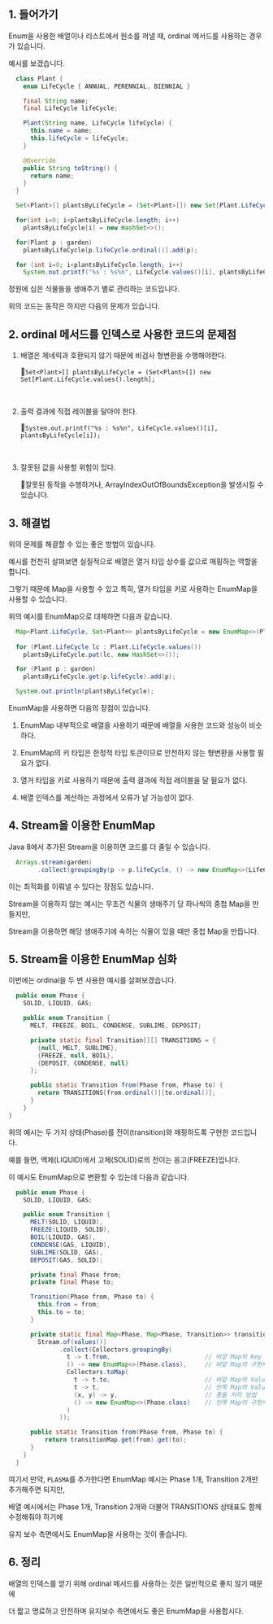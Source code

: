 ## 1. 들어가기

Enum을 사용한 배열이나 리스트에서 원소를 꺼낼 때, ordinal 메서드를 사용하는 경우가 있습니다.

예시를 보겠습니다.

```java
  class Plant {
    enum LifeCycle { ANNUAL, PERENNIAL, BIENNIAL }

    final String name;
    final LifeCycle lifeCycle;

    Plant(String name, LifeCycle lifeCycle) {
      this.name = name;
      this.lifeCycle = lifeCycle;
    }

    @Override
    public String toString() {
      return name;
    }
  }
```

```java
  Set<Plant>[] plantsByLifeCycle = (Set<Plant>[]) new Set[Plant.LifeCycle.values().length];

  for(int i=0; i<plantsByLifeCycle.length; i++)
    plantsByLifeCycle[i] = new HashSet<>();

  for(Plant p : garden)
    plantsByLifeCycle[p.lifeCycle.ordinal()].add(p);

  for (int i=0; i<plantsByLifeCycle.length; i++)
    System.out.printf("%s : %s%n", LifeCycle.values()[i], plantsByLifeCycle[i]);
```

정원에 심은 식물들을 생애주기 별로 관리하는 코드입니다.

위의 코드는 동작은 하지만 다음의 문제가 있습니다.

## 2. ordinal 메서드를 인덱스로 사용한 코드의 문제점

1. 배열은 제네릭과 호환되지 않기 때문에 비검사 형변환을 수행해야한다.

   🔹`Set<Plant>[] plantsByLifeCycle = (Set<Plant>[]) new Set[Plant.LifeCycle.values().length];`

   <br>

2. 출력 결과에 직접 레이블을 달아야 한다.

   🔹`System.out.printf("%s : %s%n", LifeCycle.values()[i], plantsByLifeCycle[i]);`

   <br>

3. 잘못된 값을 사용할 위험이 있다.

   🔹잘못된 동작을 수행하거나, ArrayIndexOutOfBoundsException을 발생시킬 수 있습니다.

## 3. 해결법

위의 문제를 해결할 수 있는 좋은 방법이 있습니다.

예시를 천천히 살펴보면 실질적으로 배열은 열거 타입 상수를 값으로 매핑하는 역할을 합니다.

그렇기 때문에 Map을 사용할 수 있고 특히, 열거 타입을 키로 사용하는 EnumMap을 사용할 수 있습니다.

위의 예시를 EnumMap으로 대체하면 다음과 같습니다.

```java
  Map<Plant.LifeCycle, Set<Plant>> plantsByLifeCycle = new EnumMap<>(Plant.LifeCycle.class);
                  
  for (Plant.LifeCycle lc : Plant.LifeCycle.values())
    plantsByLifeCycle.put(lc, new HashSet<>());

  for (Plant p : garden)
    plantsByLifeCycle.get(p.lifeCycle).add(p);

  System.out.println(plantsByLifeCycle);
```

EnumMap을 사용하면 다음의 장점이 있습니다.

1. EnumMap 내부적으로 배열을 사용하기 때문에 배열을 사용한 코드와 성능이 비슷하다.

2. EnumMap의 키 타입은 한정적 타입 토큰이므로 안전하지 않는 형변환을 사용할 필요가 없다.

3. 열거 타입을 키로 사용하기 때문에 출력 결과에 직접 레이블을 달 필요가 없다.

4. 배열 인덱스를 계산하는 과정에서 오류가 날 가능성이 없다.

## 4. Stream을 이용한 EnumMap

Java 8에서 추가된 Stream을 이용하면 코드를 더 줄일 수 있습니다.

```java
  Arrays.stream(garden)
        .collect(groupingBy(p -> p.lifeCycle, () -> new EnumMap<>(LifeCycle.class), toSet()));
```

이는 최적화를 이뤄낼 수 있다는 장점도 있습니다.

Stream을 이용하지 않는 예시는 무조건 식물의 생애주기 당 하나씩의 중첩 Map을 만들지만,

Stream을 이용하면 해당 생애주기에 속하는 식물이 있을 때만 중첩 Map을 만듭니다.

## 5. Stream을 이용한 EnumMap 심화

이번에는 ordinal을 두 번 사용한 예시를 살펴보겠습니다.

```java
  public enum Phase {
    SOLID, LIQUID, GAS;

    public enum Transition {
      MELT, FREEZE, BOIL, CONDENSE, SUBLIME, DEPOSIT;

      private static final Transition[][] TRANSITIONS = {
        {null, MELT, SUBLIME},
        {FREEZE, null, BOIL},
        {DEPOSIT, CONDENSE, null}
      };

      public static Transition from(Phase from, Phase to) {
        return TRANSITIONS[from.ordinal()][to.ordinal()];
      }
    }
}
```

위의 예시는 두 가지 상태(Phase)를 전이(transition)와 매핑하도록 구현한 코드입니다.

예를 들면, 액체(LIQUID)에서 고체(SOLID)로의 전이는 응고(FREEZE)입니다.

이 예시도 EnumMap으로 변환할 수 있는데 다음과 같습니다.

```java
  public enum Phase {
    SOLID, LIQUID, GAS;

    public enum Transition {
      MELT(SOLID, LIQUID),
      FREEZE(LIQUID, SOLID),
      BOIL(LIQUID, GAS),
      CONDENSE(GAS, LIQUID),
      SUBLIME(SOLID, GAS),
      DEPOSIT(GAS, SOLID);

      private final Phase from;
      private final Phase to;

      Transition(Phase from, Phase to) {
        this.from = from;
        this.to = to;
      }

      private static final Map<Phase, Map<Phase, Transition>> transitionMap = 
        Stream.of(values())
              .collect(Collectors.groupingBy(
                t -> t.from,                          // 바깥 Map의 Key
                () -> new EnumMap<>(Phase.class),     // 바깥 Map의 구현체
                Collectors.toMap(
                  t -> t.to,                          // 바깥 Map의 Value(Map으로), 안쪽 Map의 Key
                  t -> t,                             // 안쪽 Map의 Value
                  (x, y) -> y,                        // 충돌 처리 방법
                  () -> new EnumMap<>(Phase.class)    // 안쪽 Map의 구현체
                )
              ));

      public static Transition from(Phase from, Phase to) {
          return transitionMap.get(from).get(to);
      }
    }
  }
```

여기서 만약, `PLASMA`를 추가한다면 EnumMap 예시는 Phase 1개, Transition 2개만 추가해주면 되지만,

배열 예시에서는 Phase 1개, Transition 2개와 더불어 TRANSITIONS 상태표도 함께 수정해줘야 하기에

유지 보수 측면에서도 EnumMap을 사용하는 것이 좋습니다.

## 6. 정리

배열의 인덱스를 얻기 위해 ordinal 메서드를 사용하는 것은 일반적으로 좋지 않기 때문에

더 짧고 명료하고 안전하며 유지보수 측면에서도 좋은 EnumMap을 사용합시다.